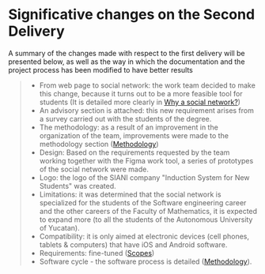 # Significative changes on the Second Delivery
A summary of the changes made with respect to the first delivery will be presented below, as well as the way in which the documentation and the project process has been modified to have better results

> - From web page to social network: the work team decided to make this change, because it turns out to be a more feasible tool for students (It is detailed more clearly in [Why a social network?](https://github.com/AndyTue/LIS/blob/c317a03807fe1056a1fd95f72c3b2a197cad8d3f/Documentaci%C3%B3n%20del%20proyecto/%C2%BFPor%20qu%C3%A9%20una%20red%20social%3F.md "Click here"))
> - An advisory section is attached: this new requirement arises from a survey carried out with the students of the degree.
> - The methodology: as a result of an improvement in the organization of the team, improvements were made to the methodology section ([Methodology](https://github.com/AndyTue/LIS/blob/1bdbf1e5818a4a40bd090a3637fad1ccbb0fb435/Metodolog%C3%ADa/Metodolog%C3%ADa.md "Click here"))
> - Design: Based on the requirements requested by the team working together with the Figma work tool, a series of prototypes of the social network were made.
> - Logo: the logo of the SIANI company "Induction System for New Students" was created.
> - Limitations: it was determined that the social network is specialized for the students of the Software engineering career and the other careers of the Faculty of Mathematics, it is expected to expand more (to all the students of the Autonomous University of Yucatan).
> - Compatibility: it is only aimed at electronic devices (cell phones, tablets & computers) that have iOS and Android software.
> - Requirements: fine-tuned ([Scopes](https://github.com/AndyTue/LIS/blob/94ba62866028182780e67170c541d92686148698/Documentaci%C3%B3n%20del%20proyecto/Alcance.md "Click here"))
> - Software cycle - the software process is detailed ([Methodology](https://github.com/AndyTue/LIS/blob/1bdbf1e5818a4a40bd090a3637fad1ccbb0fb435/Metodolog%C3%ADa/Metodolog%C3%ADa.md "Click here")).
